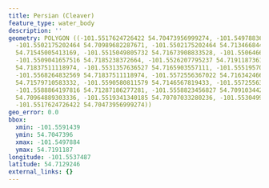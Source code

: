 ```yaml
---
title: Persian (Cleaver)
feature_type: water_body
description: ''
geometry: POLYGON ((-101.5517624726422 54.70473956999274, -101.5497883668011 54.70667361667645,
  -101.5502175202464 54.70989682287671, -101.5502175202464 54.71346684456008, -101.5502175202464
  54.71545005413169, -101.5515049805732 54.71673908833528, -101.5506466736917 54.71703655194675,
  -101.5509041657516 54.7185238372664, -101.5526207795237 54.71911873611684, -101.553307425029
  54.71837511118974, -101.5531357636527 54.7165903557111, -101.5551957001774 54.71773062521942,
  -101.5568264832569 54.71837511118974, -101.5572556367022 54.71634246679145, -101.5591439118506
  54.71579710583332, -101.5590580811579 54.7146567819433, -101.5572556367022 54.71401223686245,
  -101.5588864197816 54.71287186277281, -101.5558823456827 54.70910344204149, -101.5520199647022
  54.70964889303336, -101.5519341340185 54.70707033280236, -101.553049932969 54.7051363050364,
  -101.5517624726422 54.70473956999274))
geo_error: 0.0
bbox:
  xmin: -101.5591439
  ymin: 54.7047396
  xmax: -101.5497884
  ymax: 54.7191187
longitude: -101.5537487
latitude: 54.7129246
external_links: {}
---
```

